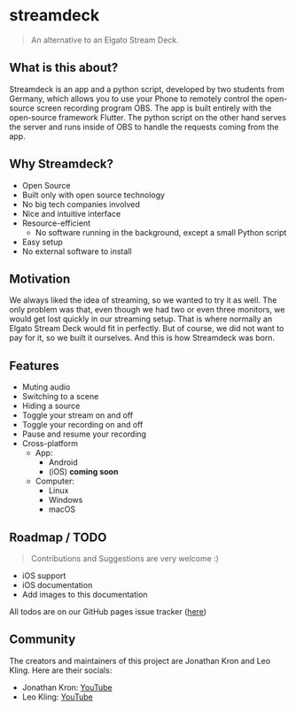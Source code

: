 # streamdeck

> An alternative to an Elgato Stream Deck.

## What is this about?

Streamdeck is an app and a python script, developed by two students from Germany, which allows you to use your Phone to remotely control the open-source screen recording program OBS. The app is built entirely with the open-source framework Flutter. The python script on the other hand serves the server and runs inside of OBS to handle the requests coming from the app.

## Why Streamdeck?

- Open Source
- Built only with open source technology
- No big tech companies involved
- Nice and intuitive interface
- Resource-efficient
  - No software running in the background, except a small Python script
- Easy setup
- No external software to install

## Motivation

We always liked the idea of streaming, so we wanted to try it as well. The only problem was that, even though we had two or even three monitors, we would get lost quickly in our streaming setup. That is where normally an Elgato Stream Deck would fit in perfectly. But of course, we did not want to pay for it, so we built it ourselves. And this is how Streamdeck was born.

## Features

- Muting audio
- Switching to a scene
- Hiding a source
- Toggle your stream on and off
- Toggle your recording on and off
- Pause and resume your recording
- Cross-platform
  - App:
    - Android
    - (iOS) **coming soon**
  - Computer:
    - Linux
    - Windows
    - macOS

## Roadmap / TODO

> Contributions and Suggestions are very welcome :)

- iOS support
- iOS documentation
- Add images to this documentation

All todos are on our GitHub pages issue tracker ([here](https://github.com/ecrax/streamdeck/issues))

## Community

The creators and maintainers of this project are Jonathan Kron and Leo Kling. Here are their socials:

- Jonathan Kron: [YouTube](https://www.youtube.com/jonathankron)
- Leo Kling: [YouTube](https://www.youtube.com/ecrax_official)
